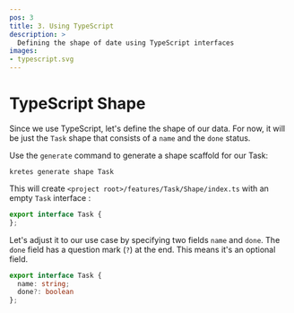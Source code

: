 ```yaml
---
pos: 3
title: 3. Using TypeScript
description: >
  Defining the shape of date using TypeScript interfaces
images:
- typescript.svg
---
```


# TypeScript Shape

Since we use TypeScript, let's define the shape of our data. For now, it will be just the `Task` shape that consists of a `name` and the `done` status.

Use the `generate` command to generate a shape scaffold for our Task:

```
kretes generate shape Task
```

This will create `<project root>/features/Task/Shape/index.ts` with an empty `Task` interface :

```ts
export interface Task {
};
```

Let's adjust it to our use case by specifying two fields `name` and `done`. The `done` field has a question mark (`?`) at the end. This means it's an optional field.

```ts
export interface Task {
  name: string;
  done?: boolean
};
```
